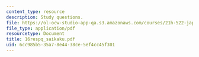 ```yaml
---
content_type: resource
description: Study questions.
file: https://ol-ocw-studio-app-qa.s3.amazonaws.com/courses/21h-522-japan-in-the-age-of-the-samurai-history-and-film-fall-2006/6cc985b535a78e4438ce5ef4cc45f301_16respq_saikaku.pdf
file_type: application/pdf
resourcetype: Document
title: 16respq_saikaku.pdf
uid: 6cc985b5-35a7-8e44-38ce-5ef4cc45f301
---
```

